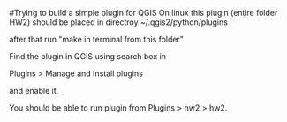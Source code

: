#Trying to build a simple plugin for QGIS
On linux this plugin (entire folder HW2) should be placed in directroy
~/.qgis2/python/plugins

after that run "make in terminal from this folder"

Find the plugin in QGIS using search box in 

Plugins > Manage and Install plugins

and enable it.

You should be able to run plugin from Plugins > hw2 > hw2.

